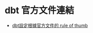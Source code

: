 # dbt 官方文件連結

- [dbt設定根據官方文件的 rule of thumb](https://docs.getdbt.com/reference/configs-and-properties)
